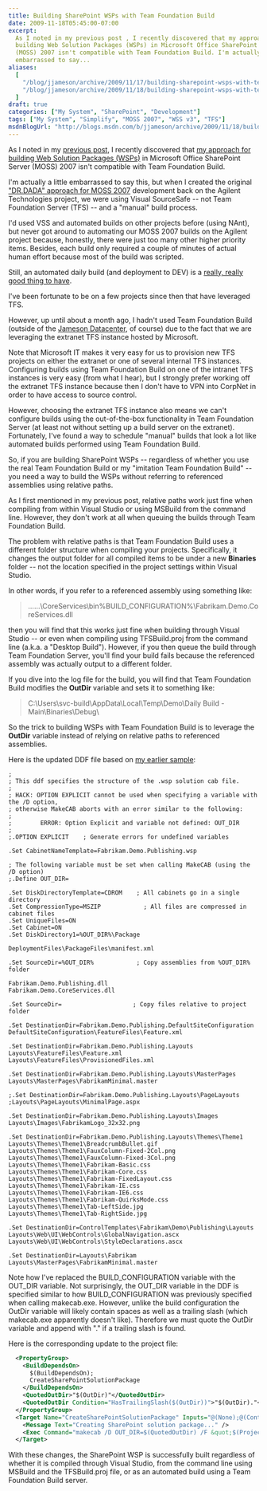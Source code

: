 ```yaml
---
title: Building SharePoint WSPs with Team Foundation Build
date: 2009-11-18T05:45:00-07:00
excerpt:
  As I noted in my previous post , I recently discovered that my approach for
  building Web Solution Packages (WSPs) in Microsoft Office SharePoint Server
  (MOSS) 2007 isn't compatible with Team Foundation Build. I'm actually a little
  embarrassed to say...
aliases:
  [
    "/blog/jjameson/archive/2009/11/17/building-sharepoint-wsps-with-team-foundation-build.aspx",
    "/blog/jjameson/archive/2009/11/18/building-sharepoint-wsps-with-team-foundation-build.aspx",
  ]
draft: true
categories: ["My System", "SharePoint", "Development"]
tags: ["My System", "Simplify", "MOSS 2007", "WSS v3", "TFS"]
msdnBlogUrl: "http://blogs.msdn.com/b/jjameson/archive/2009/11/18/building-sharepoint-wsps-with-team-foundation-build.aspx"
---
```


As I noted in my
[previous post](/blog/jjameson/2009/11/18/the-copy-local-bug-in-visual-studio),
I recently discovered that
[my approach for building Web Solution Packages (WSPs)](/blog/jjameson/2009/09/28/sample-walkthrough-of-the-dr-dada-approach-to-sharepoint)
in Microsoft Office SharePoint Server (MOSS) 2007 isn't compatible with Team
Foundation Build.

I'm actually a little embarrassed to say this, but when I created the original
["DR.DADA" approach for MOSS 2007](/blog/jjameson/2009/03/31/introducing-the-dr-dada-approach-to-sharepoint-development)
development back on the Agilent Technologies project, we were using Visual
SourceSafe -- not Team Foundation Server (TFS) -- and a "manual" build process.

I'd used VSS and automated builds on other projects before (using NAnt), but
never got around to automating our MOSS 2007 builds on the Agilent project
because, honestly, there were just too many other higher priority items.
Besides, each build only required a couple of minutes of actual human effort
because most of the build was scripted.

Still, an automated daily build (and deployment to DEV) is a
[really, really good thing to have](/blog/jjameson/2009/09/26/best-practices-for-scm-and-the-daily-build-process).

I've been fortunate to be on a few projects since then that have leveraged TFS.

However, up until about a month ago, I hadn't used Team Foundation Build
(outside of the
[Jameson Datacenter](/blog/jjameson/2009/09/14/the-jameson-datacenter), of
course) due to the fact that we are leveraging the extranet TFS instance hosted
by Microsoft.

Note that Microsoft IT makes it very easy for us to provision new TFS projects
on either the extranet or one of several internal TFS instances. Configuring
builds using Team Foundation Build on one of the intranet TFS instances is very
easy (from what I hear), but I strongly prefer working off the extranet TFS
instance because then I don't have to VPN into CorpNet in order to have access
to source control.

However, choosing the extranet TFS instance also means we can't configure builds
using the out-of-the-box functionality in Team Foundation Server (at least not
without setting up a build server on the extranet). Fortunately, I've found a
way to schedule "manual" builds that look a lot like automated builds performed
using Team Foundation Build.

So, if you are building SharePoint WSPs -- regardless of whether you use the
real Team Foundation Build or my "imitation Team Foundation Build" -- you need a
way to build the WSPs without referring to referenced assemblies using relative
paths.

As I first mentioned in my previous post, relative paths work just fine when
compiling from within Visual Studio or using MSBuild from the command line.
However, they don't work at all when queuing the builds through Team Foundation
Build.

The problem with relative paths is that Team Foundation Build uses a different
folder structure when compiling your projects. Specifically, it changes the
output folder for all compiled items to be under a new **Binaries** folder --
not the location specified in the project settings within Visual Studio.

In other words, if you refer to a referenced assembly using something like:

> ..\..\..\CoreServices\bin\%BUILD\_CONFIGURATION%\Fabrikam.Demo.CoreServices.dll

then you will find that this works just fine when building through Visual Studio
-- or even when compiling using TFSBuild.proj from the command line (a.k.a. a
"Desktop Build"). However, if you then queue the build through Team Foundation
Server, you'll find your build fails because the referenced assembly was
actually output to a different folder.

If you dive into the log file for the build, you will find that Team Foundation
Build modifies the **OutDir** variable and sets it to something like:

> C:\Users\svc-build\AppData\Local\Temp\Demo\Daily Build - Main\Binaries\Debug\

So the trick to building WSPs with Team Foundation Build is to leverage the
**OutDir** variable instead of relying on relative paths to referenced
assemblies.

Here is the updated DDF file based on
[my earlier sample](/blog/jjameson/2009/09/28/sample-walkthrough-of-the-dr-dada-approach-to-sharepoint):

```
;
; This ddf specifies the structure of the .wsp solution cab file.
;
; HACK: OPTION EXPLICIT cannot be used when specifying a variable with the /D option,
; otherwise MakeCAB aborts with an error similar to the following:
;
;        ERROR: Option Explicit and variable not defined: OUT_DIR
;
;.OPTION EXPLICIT    ; Generate errors for undefined variables

.Set CabinetNameTemplate=Fabrikam.Demo.Publishing.wsp

; The following variable must be set when calling MakeCAB (using the /D option)
;.Define OUT_DIR=

.Set DiskDirectoryTemplate=CDROM    ; All cabinets go in a single directory
.Set CompressionType=MSZIP            ; All files are compressed in cabinet files
.Set UniqueFiles=ON
.Set Cabinet=ON
.Set DiskDirectory1=%OUT_DIR%\Package

DeploymentFiles\PackageFiles\manifest.xml

.Set SourceDir=%OUT_DIR%            ; Copy assemblies from %OUT_DIR% folder

Fabrikam.Demo.Publishing.dll
Fabrikam.Demo.CoreServices.dll

.Set SourceDir=                    ; Copy files relative to project folder

.Set DestinationDir=Fabrikam.Demo.Publishing.DefaultSiteConfiguration
DefaultSiteConfiguration\FeatureFiles\Feature.xml

.Set DestinationDir=Fabrikam.Demo.Publishing.Layouts
Layouts\FeatureFiles\Feature.xml
Layouts\FeatureFiles\ProvisionedFiles.xml

.Set DestinationDir=Fabrikam.Demo.Publishing.Layouts\MasterPages
Layouts\MasterPages\FabrikamMinimal.master

;.Set DestinationDir=Fabrikam.Demo.Publishing.Layouts\PageLayouts
;Layouts\PageLayouts\MinimalPage.aspx

.Set DestinationDir=Fabrikam.Demo.Publishing.Layouts\Images
Layouts\Images\FabrikamLogo_32x32.png

.Set DestinationDir=Fabrikam.Demo.Publishing.Layouts\Themes\Theme1
Layouts\Themes\Theme1\BreadcrumbBullet.gif
Layouts\Themes\Theme1\FauxColumn-Fixed-2Col.png
Layouts\Themes\Theme1\FauxColumn-Fixed-3Col.png
Layouts\Themes\Theme1\Fabrikam-Basic.css
Layouts\Themes\Theme1\Fabrikam-Core.css
Layouts\Themes\Theme1\Fabrikam-FixedLayout.css
Layouts\Themes\Theme1\Fabrikam-IE.css
Layouts\Themes\Theme1\Fabrikam-IE6.css
Layouts\Themes\Theme1\Fabrikam-QuirksMode.css
Layouts\Themes\Theme1\Tab-LeftSide.jpg
Layouts\Themes\Theme1\Tab-RightSide.jpg

.Set DestinationDir=ControlTemplates\Fabrikam\Demo\Publishing\Layouts
Layouts\Web\UI\WebControls\GlobalNavigation.ascx
Layouts\Web\UI\WebControls\StyleDeclarations.ascx

.Set DestinationDir=Layouts\Fabrikam
Layouts\MasterPages\FabrikamMinimal.master
```

Note how I've replaced the BUILD\_CONFIGURATION variable with the OUT\_DIR
variable. Not surprisingly, the OUT\_DIR variable in the DDF is specified
similar to how BUILD\_CONFIGURATION was previously specified when calling
makecab.exe. However, unlike the build configuration the OutDir variable will
likely contain spaces as well as a trailing slash (which makecab.exe apparently
doesn't like). Therefore we must quote the OutDir variable and append with "."
if a trailing slash is found.

Here is the corresponding update to the project file:

```XML
  <PropertyGroup>
    <BuildDependsOn>
      $(BuildDependsOn);
      CreateSharePointSolutionPackage
    </BuildDependsOn>
    <QuotedOutDir>"$(OutDir)"</QuotedOutDir>
    <QuotedOutDir Condition="HasTrailingSlash($(OutDir))">"$(OutDir)."</QuotedOutDir>
  </PropertyGroup>
  <Target Name="CreateSharePointSolutionPackage" Inputs="@(None);@(Content);$(OutDir)$(TargetFileName);" Outputs="$(ProjectDir)$(OutDir)Package\Fabrikam.Demo.Publishing.wsp">
    <Message Text="Creating SharePoint solution package..." />
    <Exec Command="makecab /D OUT_DIR=$(QuotedOutDir) /F &quot;$(ProjectDir)DeploymentFiles\PackageFiles\wsp_structure.ddf&quot;" />
  </Target>
```

With these changes, the SharePoint WSP is successfully built regardless of
whether it is compiled through Visual Studio, from the command line using
MSBuild and the TFSBuild.proj file, or as an automated build using a Team
Foundation Build server.
